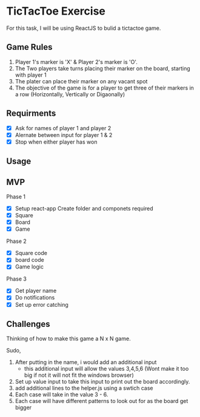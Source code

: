 # TicTacToe Exercise 
For this task, I will be using ReactJS to bulid a tictactoe game.

## Game Rules
1. Player 1's marker is 'X' & Player 2's marker is 'O'.
2. The Two players take turns placing their marker on the board, starting with player 1
3. The plater can place their marker on any vacant spot
4. The objective of the game is for a player to get three of their markers in a row
(Horizontally, Vertically or Digaonally)

## Requirments
- [x] Ask for names of player 1 and player 2
- [x] Alernate between input for player 1 & 2
- [x] Stop when either player has won

## Usage

## MVP
Phase 1
- [x] Setup react-app
Create folder and componets required
- [x] Square
- [x] Board
- [x] Game

Phase 2
- [x] Square code 
- [x] board code
- [x] Game logic

Phase 3
- [x] Get player name
- [x] Do notifications
- [x] Set up error catching

## Challenges
Thinking of how to make this game a N x N game.

Sudo,
1. After putting in the name, i would add an additional input
    - this additional input will allow the values 3,4,5,6 (Wont make it too big if not it will not fit the windows browser)
2. Set up value input to take this input to print out the board accordingly.
3. add additional lines to the helper.js using a swtich case
4. Each case will take in the value 3 - 6. 
5. Each case will have different patterns to look out for as the board get bigger

